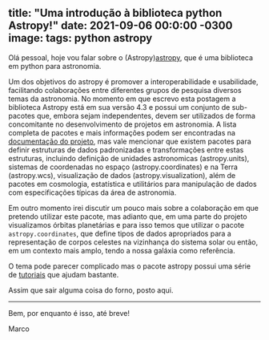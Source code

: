title:  "Uma introdução à biblioteca python Astropy!"
date:   2021-09-06 00:0:00 -0300
image: 
tags: python astropy
---

Olá pessoal, hoje vou falar sobre o (Astropy)[astropy], que é uma biblioteca em python para astronomia. 

Um dos objetivos do astropy é promover a interoperabilidade e usabilidade, facilitando colaborações entre diferentes 
grupos de pesquisa diversos temas da astronomia.
No momento em que escrevo esta postagem a biblioteca Astropy está em sua versão 4.3 e possui um conjunto de sub-pacotes que, embora sejam independentes,
devem ser utilizados de forma concomitante no desenvolvimento de projetos em astronomia. A lista completa de pacotes e mais informações 
podem ser encontradas na [documentação do projeto](https://docs.astropy.org/en/stable/#project-details), mas vale mencionar 
que existem pacotes para definir estruturas de dados padronizadas e transformações entre estas estruturas, incluindo  definição de unidades astronomicas (astropy.units), sistemas de coordenadas no espaço (astropy.coordinates) e na Terra (astropy.wcs), visualização de dados (astropy.visualization), além de pacotes em cosmologia, estatística e utilitários para manipulação de dados com 
especificações típicas da área de astronomia. 

Em outro momento irei discutir um pouco mais sobre a colaboração em que pretendo utilizar este pacote, mas adianto que, 
em uma parte do  projeto visualizamos órbitas planetárias e para isso temos que utilizar o pacote `astropy.coordinates`, 
que define tipos de dados apropriados para a representação de corpos celestes na vizinhança do sistema solar ou então, 
em um contexto mais amplo, tendo a nossa galáxia como referência. 

O tema pode parecer complicado mas o pacote astropy possui uma série de [tutoriais](https://learn.astropy.org/tutorials.html) 
que ajudam bastante. 

Assim que sair alguma coisa do forno, posto aqui. 

---

Bem, por enquanto é isso, até breve!

Marco

[astropy]:https://www.astropy.org/about.html